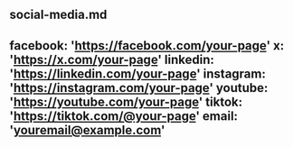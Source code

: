 social-media.md
---
facebook: 'https://facebook.com/your-page'
x: 'https://x.com/your-page'
linkedin: 'https://linkedin.com/your-page'
instagram: 'https://instagram.com/your-page'
youtube: 'https://youtube.com/your-page'
tiktok: 'https://tiktok.com/@your-page'
email: 'youremail@example.com'
---

